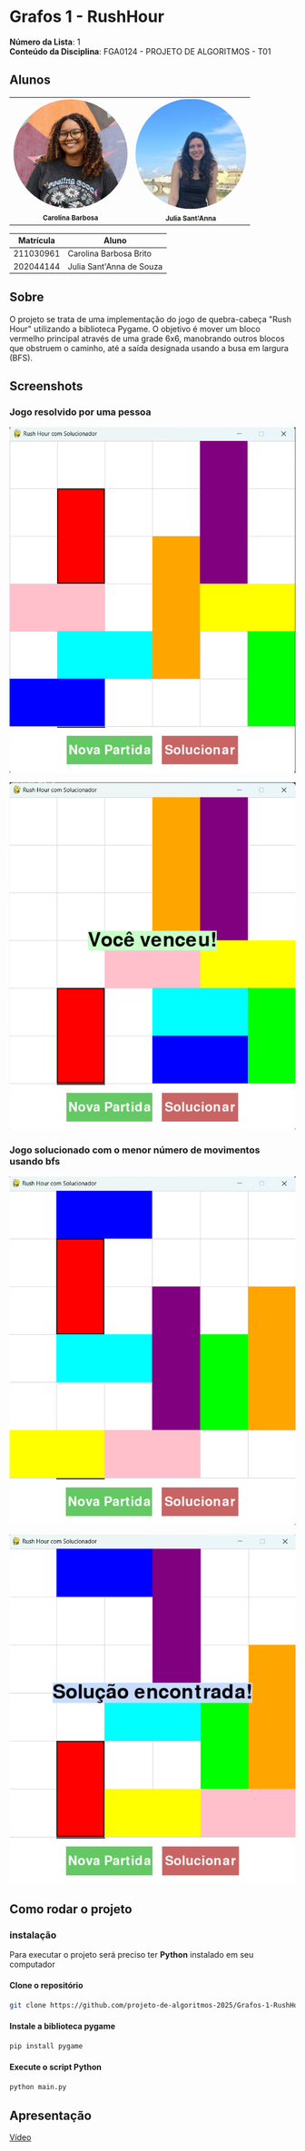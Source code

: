 # Grafos 1 - RushHour

**Número da Lista**: 1  
**Conteúdo da Disciplina**: FGA0124 - PROJETO DE ALGORITMOS - T01  


## Alunos


<div align = "center">
<table>
  <tr>
    <td align="center"><a href="https://github.com/CarolinaBarb"><img style="border-radius: 95%;" src=./Documentos/assets/Carolina.jpg width="201"; alt="Carolina"/><br /><sub><b>Carolina Barbosa </b></sub></a><br/></td>
    <td align="center"><a href="https://github.com/JuliaSSouza"><img style="border-radius: 95%;" src=./Documentos/assets/Julia.png width="195"; alt=""/><br /><sub><b>Julia Sant'Anna</b></sub></a><br />
  </tr>
</table>


| Matrícula   | Aluno                             |
| ----------- | ---------------------------------- |
| 211030961 | Carolina Barbosa Brito           |
| 202044144  | Julia Sant'Anna de Souza      |
</div>

## Sobre 

O projeto se trata de uma implementação do jogo de quebra-cabeça "Rush Hour" utilizando a biblioteca Pygame. O objetivo é mover um bloco vermelho principal através de uma grade 6x6, manobrando outros blocos que obstruem o caminho, até a saída designada usando a busa em largura (BFS).

## Screenshots

### Jogo resolvido por uma pessoa
<p align="center">
  <img src="./Documentos/screenshots/solucaoJogador.png" alt="Print 1 do projeto" width="600"/>
</p>

<p align="center">
  <img src="./Documentos/screenshots/respostaJogador.png" alt="Print 2 do projeto" width="600"/>
</p>

### Jogo solucionado com o menor número de movimentos usando bfs
<p align="center">
  <img src="Documentos/screenshots/solucaoBfs.png" alt="Print 3 do projeto" width="600"/>
</p>

<p align="center">
  <img src="Documentos/screenshots/respostaBfs.png" alt="Print do projeto" width="600"/>
</p>

## Como rodar o projeto
### instalação 
Para executar o projeto será preciso ter **Python** instalado em seu computador

#### Clone o repositório
```bash
git clone https://github.com/projeto-de-algoritmos-2025/Grafos-1-RushHour-D12.git
```
#### Instale a biblioteca pygame
```bash
pip install pygame
```
#### Execute o script Python
```bash
python main.py
```

## Apresentação 
[Vídeo](https://www.youtube.com/watch?v=oQbqbeBKatM)

 
 


